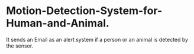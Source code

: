 # Motion-Detection-System-for-Human-and-Animal.
It sends an Email as an alert system if a person or an animal is detected by the sensor.
